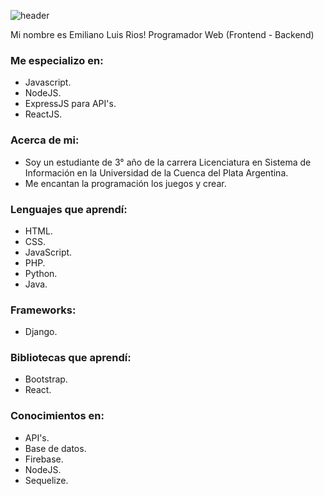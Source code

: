 ![header](https://capsule-render.vercel.app/api?type=waving&fontSize=40&text=EmilianoRios.&fontAlignY=40&desc=Programador%20Web&descAlign=50&color=gradient&customColorList=5)

Mi nombre es Emiliano Luis Rios! Programador Web (Frontend - Backend)

### Me especializo en:
- Javascript.
- NodeJS.
- ExpressJS para API's.
- ReactJS.

### Acerca de mi:
- Soy un estudiante de 3° año de la carrera Licenciatura en Sistema de Información en la Universidad de la Cuenca del Plata Argentina.
- Me encantan la programación los juegos y crear.

### Lenguajes que aprendí:
- HTML.
- CSS.
- JavaScript.
- PHP.
- Python.
- Java.

### Frameworks:
- Django.

### Bibliotecas que aprendí:
- Bootstrap.
- React.

### Conocimientos en:
- API's.
- Base de datos.
- Firebase.
- NodeJS.
- Sequelize.
